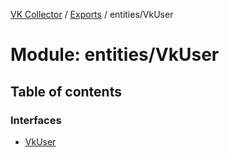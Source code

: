 [VK Collector](../README.md) / [Exports](../modules.md) / entities/VkUser

# Module: entities/VkUser

## Table of contents

### Interfaces

- [VkUser](../interfaces/entities_VkUser.VkUser.md)
